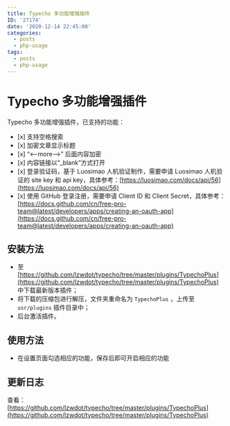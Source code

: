 ```yaml
---
title: Typecho 多功能增强插件
ID: '27174'
date: '2020-12-14 22:45:00'
categories:
  - posts
  - php-usage
tags:
  - posts
  - php-usage
---
```


# Typecho 多功能增强插件

Typecho 多功能增强插件，已支持的功能：

- \[x\] 支持空格搜索
- \[x\] 加密文章显示标题
- \[x\] “<--more-->” 后面内容加密
- \[x\] 内容链接以“\_blank”方式打开
- \[x\] 登录验证码，基于 Luosimao 人机验证制作，需要申请 Luosimao 人机验证的 site key 和 api key，具体参考：[https://luosimao.com/docs/api/56](https://luosimao.com/docs/api/56)
- \[x\] 使用 GitHub 登录注册，需要申请 Client ID 和 Client Secret，具体参考：[https://docs.github.com/cn/free-pro-team@latest/developers/apps/creating-an-oauth-app](https://docs.github.com/cn/free-pro-team@latest/developers/apps/creating-an-oauth-app)

## 安装方法

- 至 [https://github.com/lzwdot/typecho/tree/master/plugins/TypechoPlus](https://github.com/lzwdot/typecho/tree/master/plugins/TypechoPlus) 中下载最新版本插件；
- 将下载的压缩包进行解压，文件夹重命名为 `TypechoPlus` ，上传至 `usr/plugins` 插件目录中；
- 后台激活插件。

## 使用方法

- 在设置页面勾选相应的功能，保存后即可开启相应的功能

## 更新日志

查看：[https://github.com/lzwdot/typecho/tree/master/plugins/TypechoPlus](https://github.com/lzwdot/typecho/tree/master/plugins/TypechoPlus)
 
 
